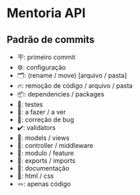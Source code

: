 # Mentoria API


## Padrão de commits
- 🪧: primeiro commit
- ⚙️: configuração
- 🗂️: (rename / move) [arquivo / pasta]
- 🔥: remoção de código / arquivo / pasta
- 📦: dependencies / packages
- 🧪: testes
- 👀: a fazer / a ver
- 🐛: correção de bug
- ✔️: validators
- 📝: models / views
- 🧰: controller / middleware
- 🧩: modulo / feature
- 🧾: exports / imports
- 📑: documentação
- 🔨: html / css
- 🪢: apenas código